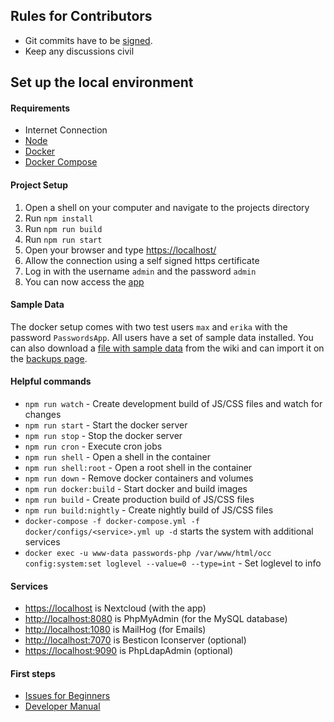 ## Rules for Contributors

* Git commits have to be [signed](https://git.mdns.eu/nextcloud/passwords/wikis/Developers/Contributing/Verify-Git-Commits).
* Keep any discussions civil

## Set up the local environment
#### Requirements
* Internet Connection
* [Node](https://nodejs.org/)
* [Docker](https://store.docker.com/search?type=edition&offering=community)
* [Docker Compose](https://docs.docker.com/compose/install/#install-compose)

#### Project Setup
1. Open a shell on your computer and navigate to the projects directory
2. Run `npm install`
3. Run `npm run build`
4. Run `npm run start`
5. Open your browser and type [https://localhost/](https://localhost/)
6. Allow the connection using a self signed https certificate
7. Log in with the username `admin` and the password `admin`
8. You can now access the [app](http://localhost/index.php/apps/passwords)

#### Sample Data
The docker setup comes with two test users `max` and `erika` with the password `PasswordsApp`.
All users have a set of sample data installed.
You can also download a [file with sample data](https://git.mdns.eu/nextcloud/passwords/wikis/Developers/_files/SamplePasswords.json) from the wiki and can import it on the [backups page](http://localhost/index.php/apps/passwords#/backup).

#### Helpful commands
* `npm run watch` - Create development build of JS/CSS files and watch for changes
* `npm run start` - Start the docker server
* `npm run stop` - Stop the docker server
* `npm run cron` - Execute cron jobs
* `npm run shell` - Open a shell in the container
* `npm run shell:root` - Open a root shell in the container
* `npm run down` - Remove docker containers and volumes
* `npm run docker:build` - Start docker and build images
* `npm run build` - Create production build of JS/CSS files
* `npm run build:nightly` - Create nightly build of JS/CSS files
* `docker-compose -f docker-compose.yml -f docker/configs/<service>.yml up -d` starts the system with additional services
* `docker exec -u www-data passwords-php /var/www/html/occ  config:system:set loglevel --value=0 --type=int` - Set loglevel to info

#### Services
 - [https://localhost](https://localhost) is Nextcloud (with the app)
 - [http://localhost:8080](http://localhost:8080) is PhpMyAdmin (for the MySQL database)
 - [http://localhost:1080](http://localhost:1080) is MailHog (for Emails)
 - [http://localhost:7070](http://localhost:7070) is Besticon Iconserver (optional)
 - [https://localhost:9090](https://localhost:9090) is PhpLdapAdmin (optional)

#### First steps
* [Issues for Beginners](https://github.com/marius-wieschollek/passwords/labels/for%3Astarters)
* [Developer Manual](https://git.mdns.eu/nextcloud/passwords/wikis/Developers/Index)